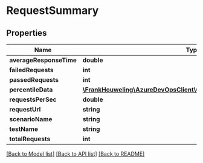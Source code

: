 # RequestSummary

## Properties
Name | Type | Description | Notes
------------ | ------------- | ------------- | -------------
**averageResponseTime** | **double** |  | [optional] 
**failedRequests** | **int** |  | [optional] 
**passedRequests** | **int** |  | [optional] 
**percentileData** | [**\FrankHouweling\AzureDevOpsClient\Clt\Model\SummaryPercentileData[]**](SummaryPercentileData.md) |  | [optional] 
**requestsPerSec** | **double** |  | [optional] 
**requestUrl** | **string** |  | [optional] 
**scenarioName** | **string** |  | [optional] 
**testName** | **string** |  | [optional] 
**totalRequests** | **int** |  | [optional] 

[[Back to Model list]](../README.md#documentation-for-models) [[Back to API list]](../README.md#documentation-for-api-endpoints) [[Back to README]](../README.md)


